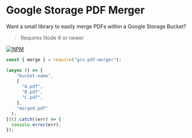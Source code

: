 # Google Storage PDF Merger

Want a small library to easily merge PDFs within a Google Storage Bucket?

> Requires Node 8 or newer

[![NPM](https://nodei.co/npm/<package>.png)](https://nodei.co/npm/gcs-pdf-merger/)

```js
const { merge } = require("gcs-pdf-merger");

(async () => {
    "bucket-name",
    [
      "A.pdf",
      "B.pdf",
      "C.pdf",
    ],
    "merged.pdf"
  );
})().catch((err) => {
  console.error(err);
});
```